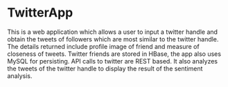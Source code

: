 # TwitterApp
This is a web application which allows a user to input a twitter handle and obtain the tweets of followers which are most 
similar to the twitter handle. The details returned include profile image of friend and measure of closeness of tweets. 
Twitter friends are stored in HBase, the app also uses MySQL for persisting. API calls to twitter are REST based. 
It also analyzes the tweets of the twitter handle to display the result of the sentiment analysis.
